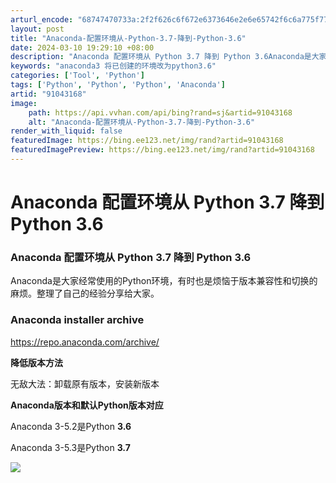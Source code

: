 ```yaml
---
arturl_encode: "68747470733a:2f2f626c6f672e6373646e2e6e65742f6c6a775f7768686974:2f61727469636c652f64657461696c732f3931303433313638"
layout: post
title: "Anaconda-配置环境从-Python-3.7-降到-Python-3.6"
date: 2024-03-10 19:29:10 +08:00
description: "Anaconda 配置环境从 Python 3.7 降到 Python 3.6Anaconda是大家"
keywords: "anaconda3 将已创建的环境改为python3.6"
categories: ['Tool', 'Python']
tags: ['Python', 'Python', 'Python', 'Anaconda']
artid: "91043168"
image:
    path: https://api.vvhan.com/api/bing?rand=sj&artid=91043168
    alt: "Anaconda-配置环境从-Python-3.7-降到-Python-3.6"
render_with_liquid: false
featuredImage: https://bing.ee123.net/img/rand?artid=91043168
featuredImagePreview: https://bing.ee123.net/img/rand?artid=91043168
---
```


# Anaconda 配置环境从 Python 3.7 降到 Python 3.6

### Anaconda 配置环境从 Python 3.7 降到 Python 3.6

Anaconda是大家经常使用的Python环境，有时也是烦恼于版本兼容性和切换的麻烦。整理了自己的经验分享给大家。

### **Anaconda installer archive**

<https://repo.anaconda.com/archive/>

**降低版本方法**

无敌大法：卸载原有版本，安装新版本

**Anaconda版本和默认Python版本对应**

Anaconda 3-5.2是Python
**3.6**

Anaconda 3-5.3是Python
**3.7**

![](https://i-blog.csdnimg.cn/blog_migrate/f674f3a72de262e488b3958cc0b6aa4a.png)